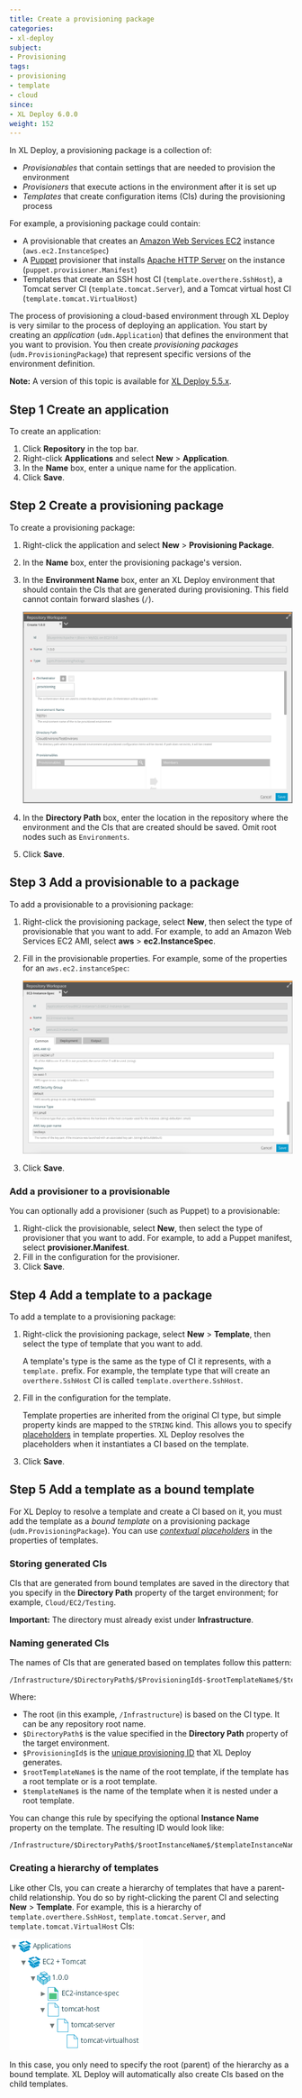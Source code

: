 ```yaml
---
title: Create a provisioning package
categories:
- xl-deploy
subject:
- Provisioning
tags:
- provisioning
- template
- cloud
since:
- XL Deploy 6.0.0
weight: 152
---
```


In XL Deploy, a provisioning package is a collection of:

* _Provisionables_ that contain settings that are needed to provision the environment
* _Provisioners_ that execute actions in the environment after it is set up
* _Templates_ that create configuration items (CIs) during the provisioning process

For example, a provisioning package could contain:

* A provisionable that creates an [Amazon Web Services EC2](https://aws.amazon.com/ec2/) instance (`aws.ec2.InstanceSpec`)
* A [Puppet](https://puppet.com/) provisioner that installs [Apache HTTP Server](https://httpd.apache.org/) on the instance (`puppet.provisioner.Manifest`)
* Templates that create an SSH host CI (`template.overthere.SshHost`), a Tomcat server CI (`template.tomcat.Server`), and a Tomcat virtual host CI (`template.tomcat.VirtualHost`)

The process of provisioning a cloud-based environment through XL Deploy is very similar to the process of deploying an application. You start by creating an _application_ (`udm.Application`) that defines the environment that you want to provision. You then create _provisioning packages_ (`udm.ProvisioningPackage`) that represent specific versions of the environment definition.

**Note:** A version of this topic is available for [XL Deploy 5.5.x](/xl-deploy/5.5.x/create-a-provisioning-package-5.5.html).

## Step 1 Create an application

To create an application:

1. Click **Repository** in the top bar.
1. Right-click **Applications** and select **New** > **Application**.
1. In the **Name** box, enter a unique name for the application.
1. Click **Save**.

## Step 2 Create a provisioning package

To create a provisioning package:

1. Right-click the application and select **New** > **Provisioning Package**.
1. In the **Name** box, enter the provisioning package's version.
1. In the **Environment Name** box, enter an XL Deploy environment that should contain the CIs that are generated during provisioning. This field cannot contain forward slashes (`/`).

    ![Create new provisioning package](images/provisioning-create-new-provisioning-package.png)

1. In the **Directory Path** box, enter the location in the repository where the environment and the CIs that are created should be saved. Omit root nodes such as `Environments`.
1. Click **Save**.

## Step 3 Add a provisionable to a package

To add a provisionable to a provisioning package:

1. Right-click the provisioning package, select **New**, then select the type of provisionable that you want to add. For example, to add an Amazon Web Services EC2 AMI, select **aws** > **ec2.InstanceSpec**.
1. Fill in the provisionable properties. For example, some of the properties for an `aws.ec2.instanceSpec`:

    ![Create new provisionable (aws.ec2.InstanceSpec)](images/provisioning-create-new-provisionable-02.png)

1. Click **Save**.

### Add a provisioner to a provisionable

You can optionally add a provisioner (such as Puppet) to a provisionable:

1. Right-click the provisionable, select **New**, then select the type of provisioner that you want to add. For example, to add a Puppet manifest, select **provisioner.Manifest**.
1. Fill in the configuration for the provisioner.
1. Click **Save**.

## Step 4 Add a template to a package

To add a template to a provisioning package:

1. Right-click the provisioning package, select **New** > **Template**, then select the type of template that you want to add.

    A template's type is the same as the type of CI it represents, with a `template.` prefix. For example, the template type that will create an `overthere.SshHost` CI is called `template.overthere.SshHost`.

1. Fill in the configuration for the template.

    Template properties are inherited from the original CI type, but simple property kinds are mapped to the `STRING` kind. This allows you to specify [placeholders](/xl-deploy/how-to/using-placeholders-with-provisioning.html) in template properties. XL Deploy resolves the placeholders when it instantiates a CI based on the template.

1. Click **Save**.

## Step 5 Add a template as a bound template

For XL Deploy to resolve a template and create a CI based on it, you must add the template as a *bound template* on a provisioning package (`udm.ProvisioningPackage`). You can use [*contextual placeholders*](/xl-deploy/how-to/use-provisioning-outputs.html) in the properties of templates.

### Storing generated CIs

CIs that are generated from bound templates are saved in the directory that you specify in the **Directory Path** property of the target environment; for example, `Cloud/EC2/Testing`.

**Important:** The directory must already exist under **Infrastructure**.

### Naming generated CIs

The names of CIs that are generated based on templates follow this pattern:

    /Infrastructure/$DirectoryPath$/$ProvisioningId$-$rootTemplateName$/$templateName$

Where:

* The root (in this example, `/Infrastructure`) is based on the CI type. It can be any repository root name.
* `$DirectoryPath$` is the value specified in the **Directory Path** property of the target environment.
* `$ProvisioningId$` is the [unique provisioning ID](/xl-deploy/how-to/provision-an-environment.html#the-unique-provisioning-id) that XL Deploy generates.
* `$rootTemplateName$` is the name of the root template, if the template has a root template or is a root template.
* `$templateName$` is the name of the template when it is nested under a root template.

You can change this rule by specifying the optional **Instance Name** property on the template. The resulting ID would look like:

    /Infrastructure/$DirectoryPath$/$rootInstanceName$/$templateInstanceName$

### Creating a hierarchy of templates

Like other CIs, you can create a hierarchy of templates that have a parent-child relationship. You do so by right-clicking the parent CI and selecting **New** > **Template**. For example, this is a hierarchy of `template.overthere.SshHost`, `template.tomcat.Server`, and `template.tomcat.VirtualHost` CIs:

![Hierarchy of CI templates](images/provisioning-template-hierarchy.png)

In this case, you only need to specify the root (parent) of the hierarchy as a bound template. XL Deploy will automatically also create CIs based on the child templates.
